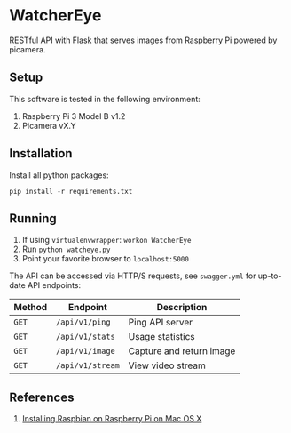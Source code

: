# WatcherEye
RESTful API with Flask that serves images from Raspberry Pi powered by picamera.

## Setup
This software is tested in the following environment:
1. Raspberry Pi 3 Model B v1.2
2. Picamera vX.Y

## Installation
Install all python packages:

`pip install -r requirements.txt`

## Running
1. If using `virtualenvwrapper`: `workon WatcherEye`
2. Run `python watcheye.py` 
3. Point your favorite browser to `localhost:5000`

The API can be accessed via HTTP/S requests, see `swagger.yml` for up-to-date API endpoints:

| Method | Endpoint | Description |
|-|-|-|
| `GET` | `/api/v1/ping` | Ping API server |
| `GET` | `/api/v1/stats` | Usage statistics |
| `GET` | `/api/v1/image` | Capture and return image |
| `GET` | `/api/v1/stream` | View video stream |

## References
1. [Installing Raspbian on Raspberry Pi on Mac OS X](https://www.raspberrypi.org/documentation/installation/installing-images/)
